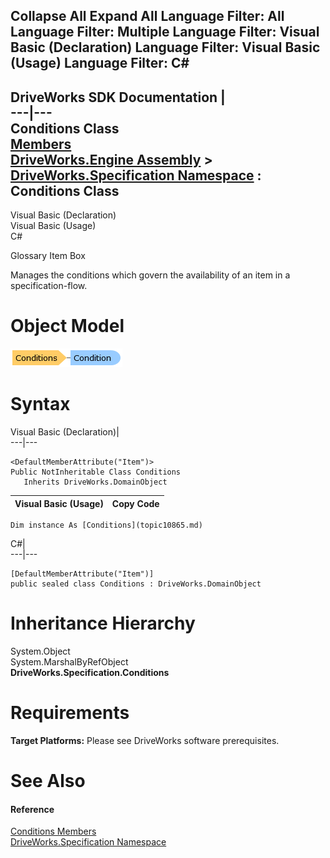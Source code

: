 Collapse All Expand All Language Filter: All  Language Filter: Multiple  Language Filter: Visual Basic (Declaration) Language Filter: Visual Basic (Usage) Language Filter: C#  
---  
DriveWorks SDK Documentation  |   
---|---  
Conditions Class   
[Members](topic10866.md)   
[DriveWorks.Engine Assembly](topic2156.md) > [DriveWorks.Specification Namespace](topic10764.md) : Conditions Class  
---  
  
Visual Basic (Declaration)    
Visual Basic (Usage)    
C# 

Glossary Item Box

Manages the conditions which govern the availability of an item in a specification-flow. 

# Object Model

![](dotnetdiagramimages/image551.png)

# Syntax

Visual Basic (Declaration)|   
---|---  
      
    
    <DefaultMemberAttribute("Item")>
    Public NotInheritable Class Conditions 
       Inherits DriveWorks.DomainObject  
  
Visual Basic (Usage)| Copy Code  
---|---  
      
    
    Dim instance As [Conditions](topic10865.md)  
  
C#|   
---|---  
      
    
    [DefaultMemberAttribute("Item")]
    public sealed class Conditions : DriveWorks.DomainObject   
  
# Inheritance Hierarchy

System.Object  
System.MarshalByRefObject  
**DriveWorks.Specification.Conditions**  


# Requirements

**Target Platforms:** Please see DriveWorks software prerequisites.

# See Also

#### Reference

[Conditions Members](topic10866.md)   
[DriveWorks.Specification Namespace](topic10764.md)


